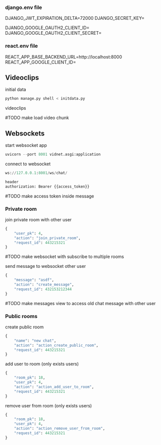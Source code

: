 ### django.env file

DJANGO_JWT_EXPIRATION_DELTA=72000
DJANGO_SECRET_KEY=

DJANGO_GOOGLE_OAUTH2_CLIENT_ID=
DJANGO_GOOGLE_OAUTH2_CLIENT_SECRET=

### react.env file

REACT_APP_BASE_BACKEND_URL=http://localhost:8000
REACT_APP_GOOGLE_CLIENT_ID=

## Videoclips

initial data

```python
python manage.py shell < initdata.py
```

videoclips

#TODO make load video chunk

## Websockets

start websocket app

```python
uvicorn --port 8001 vidnet.asgi:application
```

connect to websocket

```python
ws://127.0.0.1:8001/ws/chat/

header
authorization: Bearer {{access_token}}
```

#TODO make access token inside message

### Private room

join private room with other user

```python
{
    "user_pk": 4,
    "action": "join_private_room",
    "request_id": 443215321
}
```

#TODO make websocket with subscribe to multiple rooms

send message to websocket other user

```python
{
    "message": "asdf",
    "action": "create_message",
    "request_id": 432153212344
}
```

#TODO make messages view to access old chat message with other user

### Public rooms

create public room

```python
{
    "name": "new chat",
    "action": "action_create_public_room",
    "request_id": 443215321
}
```

add user to room (only exists users)

```python
{
    "room_pk": 18,
    "user_pk": 4,
    "action": "action_add_user_to_room",
    "request_id": 443215321
}
```

remove user from room (only exists users)

```python
{
    "room_pk": 18,
    "user_pk": 4,
    "action": "action_remove_user_from_room",
    "request_id": 443215321
}
```
